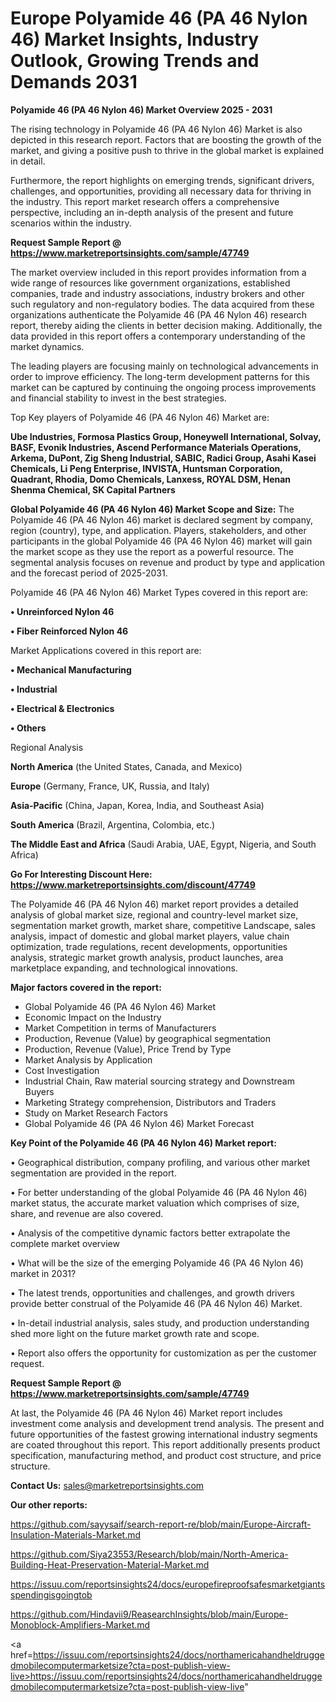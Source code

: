 # Europe Polyamide 46 (PA 46 Nylon 46) Market Insights, Industry Outlook, Growing Trends and Demands 2031

<Strong> Polyamide 46 (PA 46 Nylon 46) Market Overview 2025 - 2031</strong>

The rising technology in Polyamide 46 (PA 46 Nylon 46) Market is also depicted in this research report. Factors that are boosting the growth of the market, and giving a positive push to thrive in the global market is explained in detail.

Furthermore, the report highlights on emerging trends, significant drivers, challenges, and opportunities, providing all necessary data for thriving in the industry. This report market research offers a comprehensive perspective, including an in-depth analysis of the present and future scenarios within the industry.

<strong>Request Sample Report @ <a href=https://www.marketreportsinsights.com/sample/47749>https://www.marketreportsinsights.com/sample/47749</a></strong>

The market overview included in this report provides information from a wide range of resources like government organizations, established companies, trade and industry associations, industry brokers and other such regulatory and non-regulatory bodies. The data acquired from these organizations authenticate the Polyamide 46 (PA 46 Nylon 46) research report, thereby aiding the clients in better decision making. Additionally, the data provided in this report offers a contemporary understanding of the market dynamics.

The leading players are focusing mainly on technological advancements in order to improve efficiency. The long-term development patterns for this market can be captured by continuing the ongoing process improvements and financial stability to invest in the best strategies.

Top Key players of Polyamide 46 (PA 46 Nylon 46) Market are:

<strong>Ube Industries, Formosa Plastics Group, Honeywell International, Solvay, BASF, Evonik Industries, Ascend Performance Materials Operations, Arkema, DuPont, Zig Sheng Industrial, SABIC, Radici Group, Asahi Kasei Chemicals, Li Peng Enterprise, INVISTA, Huntsman Corporation, Quadrant, Rhodia, Domo Chemicals, Lanxess, ROYAL DSM, Henan Shenma Chemical, SK Capital Partners</strong>

<strong><b>Global Polyamide 46 (PA 46 Nylon 46) Market Scope and Size:</b></strong>
The Polyamide 46 (PA 46 Nylon 46) market is declared segment by company, region (country), type, and application. Players, stakeholders, and other participants in the global Polyamide 46 (PA 46 Nylon 46) market will gain the market scope as they use the report as a powerful resource. The segmental analysis focuses on revenue and product by type and application and the forecast period of 2025-2031.

Polyamide 46 (PA 46 Nylon 46) Market Types covered in this report are:

<strong>•  Unreinforced Nylon 46

•  Fiber Reinforced Nylon 46</strong>

Market Applications covered in this report are:

<strong>•  Mechanical Manufacturing

•  Industrial

•  Electrical & Electronics

•  Others</strong> 

Regional Analysis

<strong>North America</strong> (the United States, Canada, and Mexico)

<strong>Europe</strong> (Germany, France, UK, Russia, and Italy)

<strong>Asia-Pacific</strong> (China, Japan, Korea, India, and Southeast Asia)

<strong>South America</strong> (Brazil, Argentina, Colombia, etc.)

<strong>The Middle East and Africa</strong> (Saudi Arabia, UAE, Egypt, Nigeria, and South Africa)

<strong>Go For Interesting Discount Here: <a href=https://www.marketreportsinsights.com/discount/47749>https://www.marketreportsinsights.com/discount/47749</a></strong>

The Polyamide 46 (PA 46 Nylon 46) market report provides a detailed analysis of global market size, regional and country-level market size, segmentation market growth, market share, competitive Landscape, sales analysis, impact of domestic and global market players, value chain optimization, trade regulations, recent developments, opportunities analysis, strategic market growth analysis, product launches, area marketplace expanding, and technological innovations.

<strong><b>Major factors covered in the report:</b></strong>
<ul>
  <li>Global Polyamide 46 (PA 46 Nylon 46) Market </li>
  <li>Economic Impact on the Industry</li>
  <li>Market Competition in terms of Manufacturers</li>
  <li>Production, Revenue (Value) by geographical segmentation</li>
  <li>Production, Revenue (Value), Price Trend by Type</li>
  <li>Market Analysis by Application</li>
  <li>Cost Investigation</li>
  <li>Industrial Chain, Raw material sourcing strategy and Downstream Buyers</li>
  <li>Marketing Strategy comprehension, Distributors and Traders</li>
  <li>Study on Market Research Factors</li>
  <li>Global Polyamide 46 (PA 46 Nylon 46) Market Forecast</li>
</ul>

<strong><b>Key Point of the Polyamide 46 (PA 46 Nylon 46) Market report:</b></strong>

• Geographical distribution, company profiling, and various other market segmentation are provided in the report.

• For better understanding of the global Polyamide 46 (PA 46 Nylon 46) market status, the accurate market valuation which comprises of size, share, and revenue are also covered.

• Analysis of the competitive dynamic factors better extrapolate the complete market overview

• What will be the size of the emerging Polyamide 46 (PA 46 Nylon 46) market in 2031?

• The latest trends, opportunities and challenges, and growth drivers provide better construal of the Polyamide 46 (PA 46 Nylon 46) Market.

• In-detail industrial analysis, sales study, and production understanding shed more light on the future market growth rate and scope.

• Report also offers the opportunity for customization as per the customer request.

<strong>Request Sample Report @ <a href=https://www.marketreportsinsights.com/sample/47749>https://www.marketreportsinsights.com/sample/47749</a></strong>

At last, the Polyamide 46 (PA 46 Nylon 46) Market report includes investment come analysis and development trend analysis. The present and future opportunities of the fastest growing international industry segments are coated throughout this report. This report additionally presents product specification, manufacturing method, and product cost structure, and price structure.

<strong>Contact Us:</strong>
sales@marketreportsinsights.com

<strong>Our other reports:</strong>

<a href=https://github.com/sayysaif/search-report-re/blob/main/Europe-Aircraft-Insulation-Materials-Market.md>https://github.com/sayysaif/search-report-re/blob/main/Europe-Aircraft-Insulation-Materials-Market.md</a>

<a href=https://github.com/Siya23553/Research/blob/main/North-America-Building-Heat-Preservation-Material-Market.md>https://github.com/Siya23553/Research/blob/main/North-America-Building-Heat-Preservation-Material-Market.md</a>

<a href=https://issuu.com/reportsinsights24/docs/europefireproofsafesmarketgiantsspendingisgoingtob>https://issuu.com/reportsinsights24/docs/europefireproofsafesmarketgiantsspendingisgoingtob</a>

<a href=https://github.com/Hindavii9/ReasearchInsights/blob/main/Europe-Monoblock-Amplifiers-Market.md>https://github.com/Hindavii9/ReasearchInsights/blob/main/Europe-Monoblock-Amplifiers-Market.md</a>

<a href=https://issuu.com/reportsinsights24/docs/northamericahandheldruggedmobilecomputermarketsize?cta=post-publish-view-live>https://issuu.com/reportsinsights24/docs/northamericahandheldruggedmobilecomputermarketsize?cta=post-publish-view-live</a>"
